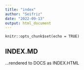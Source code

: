 ```yaml
---
title: "index"
author: "Seifriz"
date: "2022-09-13"
output: html_document
---
```


```{r setup, include=FALSE}
knitr::opts_chunk$set(echo = TRUE)
```

## INDEX.MD

...rendered to DOCS as INDEX.HTML
